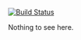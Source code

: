 [![Build Status](https://secure.travis-ci.org/dpetersen/all_aboard.png?branch=master)](http://travis-ci.org/dpetersen/all_aboard)

Nothing to see here.
